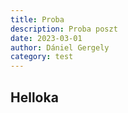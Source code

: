 ```yaml
---
title: Proba
description: Proba poszt
date: 2023-03-01
author: Dániel Gergely
category: test
---
```


## Helloka